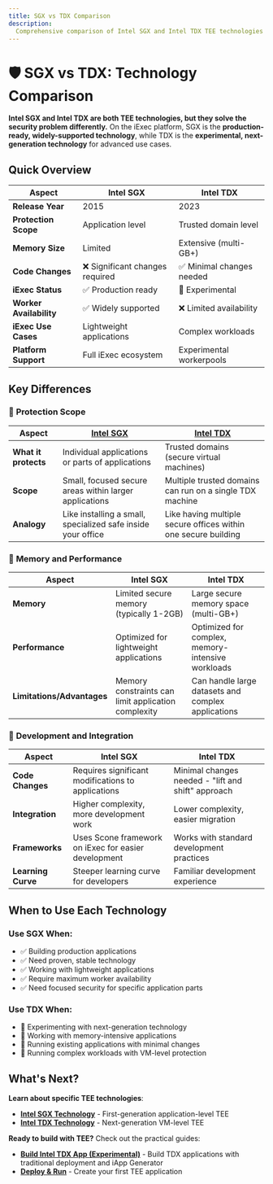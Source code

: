 ```yaml
---
title: SGX vs TDX Comparison
description:
  Comprehensive comparison of Intel SGX and Intel TDX TEE technologies
---
```


# 🛡️ SGX vs TDX: Technology Comparison

**Intel SGX and Intel TDX are both TEE technologies, but they solve the security
problem differently.** On the iExec platform, SGX is the **production-ready,
widely-supported technology**, while TDX is the **experimental, next-generation
technology** for advanced use cases.

## Quick Overview

| Aspect                  | Intel SGX                       | Intel TDX                 |
| ----------------------- | ------------------------------- | ------------------------- |
| **Release Year**        | 2015                            | 2023                      |
| **Protection Scope**    | Application level               | Trusted domain level      |
| **Memory Size**         | Limited                         | Extensive (multi-GB+)     |
| **Code Changes**        | ❌ Significant changes required | ✅ Minimal changes needed |
| **iExec Status**        | ✅ Production ready             | 🔬 Experimental           |
| **Worker Availability** | ✅ Widely supported             | ❌ Limited availability   |
| **iExec Use Cases**     | Lightweight applications        | Complex workloads         |
| **Platform Support**    | Full iExec ecosystem            | Experimental workerpools  |

## Key Differences

### 🎯 **Protection Scope**

| Aspect               | [Intel SGX](/get-started/protocol/tee/intel-sgx)             | [Intel TDX](/get-started/protocol/tee/intel-tdx)               |
| -------------------- | ------------------------------------------------------------ | -------------------------------------------------------------- |
| **What it protects** | Individual applications or parts of applications             | Trusted domains (secure virtual machines)                      |
| **Scope**            | Small, focused secure areas within larger applications       | Multiple trusted domains can run on a single TDX machine       |
| **Analogy**          | Like installing a small, specialized safe inside your office | Like having multiple secure offices within one secure building |

### 💾 **Memory and Performance**

| Aspect                     | Intel SGX                                           | Intel TDX                                          |
| -------------------------- | --------------------------------------------------- | -------------------------------------------------- |
| **Memory**                 | Limited secure memory (typically 1-2GB)             | Large secure memory space (multi-GB+)              |
| **Performance**            | Optimized for lightweight applications              | Optimized for complex, memory-intensive workloads  |
| **Limitations/Advantages** | Memory constraints can limit application complexity | Can handle large datasets and complex applications |

### 🔧 **Development and Integration**

| Aspect             | Intel SGX                                            | Intel TDX                                          |
| ------------------ | ---------------------------------------------------- | -------------------------------------------------- |
| **Code Changes**   | Requires significant modifications to applications   | Minimal changes needed - "lift and shift" approach |
| **Integration**    | Higher complexity, more development work             | Lower complexity, easier migration                 |
| **Frameworks**     | Uses Scone framework on iExec for easier development | Works with standard development practices          |
| **Learning Curve** | Steeper learning curve for developers                | Familiar development experience                    |

## When to Use Each Technology

### Use SGX When:

- ✅ Building production applications
- ✅ Need proven, stable technology
- ✅ Working with lightweight applications
- ✅ Require maximum worker availability
- ✅ Need focused security for specific application parts

### Use TDX When:

- 🔬 Experimenting with next-generation technology
- 💾 Working with memory-intensive applications
- 🔄 Running existing applications with minimal changes
- 🚀 Running complex workloads with VM-level protection

## What's Next?

**Learn about specific TEE technologies**:

- **[Intel SGX Technology](/get-started/protocol/tee/intel-sgx)** -
  First-generation application-level TEE
- **[Intel TDX Technology](/get-started/protocol/tee/intel-tdx)** -
  Next-generation VM-level TEE

**Ready to build with TEE?** Check out the practical guides:

- **[Build Intel TDX App (Experimental)](/guides/build-iapp/advanced/build-your-first-tdx-app)** -
  Build TDX applications with traditional deployment and iApp Generator
- **[Deploy & Run](/guides/build-iapp/deploy-&-run)** - Create your first TEE
  application
